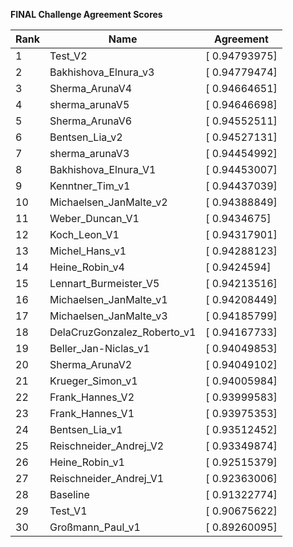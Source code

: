 **FINAL Challenge Agreement Scores**



|Rank|Name|Agreement|
|----|-----|---|
|1|Test_V2|[ 0.94793975]|
|2|Bakhishova_Elnura_v3|[ 0.94779474]|
|3|Sherma_ArunaV4|[ 0.94664651]|
|4|sherma_arunaV5|[ 0.94646698]|
|5|Sherma_ArunaV6|[ 0.94552511]|
|6|Bentsen_Lia_v2|[ 0.94527131]|
|7|sherma_arunaV3|[ 0.94454992]|
|8|Bakhishova_Elnura_V1|[ 0.94453007]|
|9|Kenntner_Tim_v1|[ 0.94437039]|
|10|Michaelsen_JanMalte_v2|[ 0.94388849]|
|11|Weber_Duncan_V1|[ 0.9434675]|
|12|Koch_Leon_V1|[ 0.94317901]|
|13|Michel_Hans_v1|[ 0.94288123]|
|14|Heine_Robin_v4|[ 0.9424594]|
|15|Lennart_Burmeister_V5|[ 0.94213516]|
|16|Michaelsen_JanMalte_v1|[ 0.94208449]|
|17|Michaelsen_JanMalte_v3|[ 0.94185799]|
|18|DelaCruzGonzalez_Roberto_v1|[ 0.94167733]|
|19|Beller_Jan-Niclas_v1|[ 0.94049853]|
|20|Sherma_ArunaV2|[ 0.94049102]|
|21|Krueger_Simon_v1|[ 0.94005984]|
|22|Frank_Hannes_V2|[ 0.93999583]|
|23|Frank_Hannes_V1|[ 0.93975353]|
|24|Bentsen_Lia_v1|[ 0.93512452]|
|25|Reischneider_Andrej_V2|[ 0.93349874]|
|26|Heine_Robin_v1|[ 0.92515379]|
|27|Reischneider_Andrej_V1|[ 0.92363006]|
|28|Baseline|[ 0.91322774]|
|29|Test_V1|[ 0.90675622]|
|30|Großmann_Paul_v1|[ 0.89260095]|
